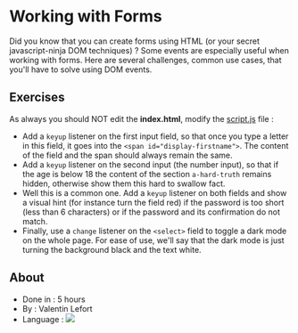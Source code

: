 # Working with Forms

Did you know that you can create forms using HTML (or your secret javascript-ninja DOM techniques) ? Some events are especially useful when working with forms. Here are several challenges, common use cases, that you'll have to solve using DOM events.

## Exercises

As always you should NOT edit the **index.html**, modify the [script.js](./script.js) file :

- Add a `keyup` listener on the first input field, so that once you type a letter in this field, it goes into the `<span id="display-firstname">`. The content of the field and the span should always remain the same.
- Add a `keyup` listener on the second input (the number input), so that if the age is below 18 the content of the section `a-hard-truth` remains hidden, otherwise show them this hard to swallow fact.
- Well this is a common one. Add a `keyup` listener on both fields and show a visual hint (for instance turn the field red) if the password is too short (less than 6 characters) or if the password and its confirmation do not match.
- Finally, use a `change` listener on the `<select>` field to toggle a dark mode on the whole page. For ease of use, we'll say that the dark mode is just turning the background black and the text white.

## About

- Done in : 5 hours
- By : Valentin Lefort
- Language : ![](https://skillicons.dev/icons?i=js,html)
